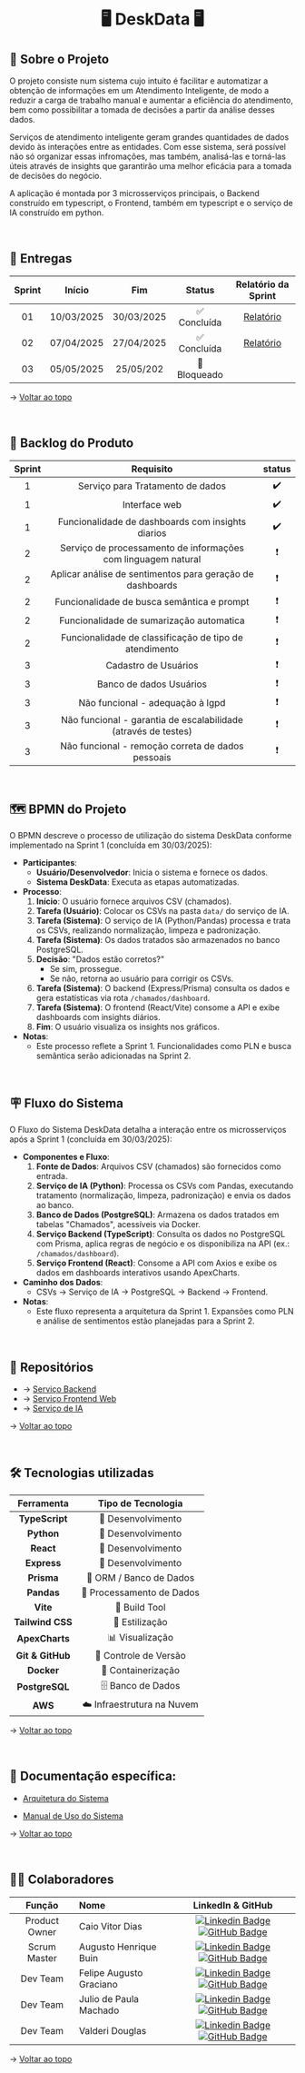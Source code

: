 <h1 id="topo" align="center"> 🖥️ DeskData 🖥️ </h1>

## 📓  Sobre o Projeto

O projeto consiste num sistema cujo intuito é facilitar e automatizar a obtenção de informações em um Atendimento Inteligente, de modo a reduzir a carga de trabalho manual e aumentar a eficiência do atendimento, bem como possibilitar a tomada de decisões a partir da análise desses dados.

Serviços de atendimento inteligente geram grandes quantidades de dados devido às interações entre as entidades. Com esse sistema, será possível não só organizar essas infromações, mas também, analisá-las e torná-las úteis através de insights que garantirão uma melhor eficácia para a tomada de decisões do negócio.

A aplicação é montada por 3 microsserviços principais, o Backend construído em typescript, o Frontend, também em typescript e o serviço de IA construído em python.

<span id="entregas">
<br>
  
## 🔨 Entregas

| Sprint |   Início   |    Fim     |   Status    |                                  Relatório da Sprint                                   |
| :----: | :--------: | :--------: | :---------: | :------------------------------------------------------------------------------------: |
|   01   | 10/03/2025 | 30/03/2025 | ✅ Concluída | [Relatório](sprints/sprint1.md) |
|   02   | 07/04/2025 | 27/04/2025 | ✅ Concluída |      [Relatório](sprints/sprint2.md)                                                                               |
|   03   | 05/05/2025 | 25/05/202  | 🚧 Bloqueado |                                                                                        |


→ [Voltar ao topo](#topo)

<br>

## 📝 Backlog do Produto

<div align="center">
  
| Sprint |                           Requisito                            | status |
| :----: | :------------------------------------------------------------: | :----: |
|   1    |                Serviço para Tratamento de dados                |   ✔️    |
|   1    |                         Interface web                          |   ✔️    |
|   1    |       Funcionalidade de dashboards com insights diarios        |   ✔️    |
|   2    | Serviço de processamento de informações com linguagem natural  |   ❗    |
|   2    |   Aplicar análise de sentimentos para geração de dashboards    |   ❗    |
|   2    |           Funcionalidade de busca semântica e prompt           |   ❗    |
|   2    |            Funcionalidade de sumarização automatica            |   ❗    |
|   2    |     Funcionalidade de classificação de tipo de atendimento     |   ❗    |
|   3    |                      Cadastro de Usuários                      |   ❗    |
|   3    |                    Banco de dados Usuários                     |   ❗    |
|   3    |                Não funcional - adequação à lgpd                |   ❗    |
|   3    | Não funcional - garantia de escalabilidade (através de testes) |   ❗    |
|   3    |       Não funcional - remoção correta de dados pessoais        |   ❗    |

</div>

<br>

## 🗺️ BPMN do Projeto

O BPMN descreve o processo de utilização do sistema DeskData conforme implementado na Sprint 1 (concluída em 30/03/2025):

- **Participantes**:
  - **Usuário/Desenvolvedor**: Inicia o sistema e fornece os dados.
  - **Sistema DeskData**: Executa as etapas automatizadas.
- **Processo**:
  1. **Início**: O usuário fornece arquivos CSV (chamados).
  2. **Tarefa (Usuário)**: Colocar os CSVs na pasta `data/` do serviço de IA.
  3. **Tarefa (Sistema)**: O serviço de IA (Python/Pandas) processa e trata os CSVs, realizando normalização, limpeza e padronização.
  4. **Tarefa (Sistema)**: Os dados tratados são armazenados no banco PostgreSQL.
  5. **Decisão**: "Dados estão corretos?" 
     - Se sim, prossegue.
     - Se não, retorna ao usuário para corrigir os CSVs.
  6. **Tarefa (Sistema)**: O backend (Express/Prisma) consulta os dados e gera estatísticas via rota `/chamados/dashboard`.
  7. **Tarefa (Sistema)**: O frontend (React/Vite) consome a API e exibe dashboards com insights diários.
  8. **Fim**: O usuário visualiza os insights nos gráficos.
- **Notas**: 
  - Este processo reflete a Sprint 1. Funcionalidades como PLN e busca semântica serão adicionadas na Sprint 2.

<br>

## 🪧 Fluxo do Sistema

O Fluxo do Sistema DeskData detalha a interação entre os microsserviços após a Sprint 1 (concluída em 30/03/2025):

- **Componentes e Fluxo**:
  1. **Fonte de Dados**: Arquivos CSV (chamados) são fornecidos como entrada.
  2. **Serviço de IA (Python)**: Processa os CSVs com Pandas, executando tratamento (normalização, limpeza, padronização) e envia os dados ao banco.
  3. **Banco de Dados (PostgreSQL)**: Armazena os dados tratados em tabelas "Chamados", acessíveis via Docker.
  4. **Serviço Backend (TypeScript)**: Consulta os dados no PostgreSQL com Prisma, aplica regras de negócio e os disponibiliza na API (ex.: `/chamados/dashboard`).
  5. **Serviço Frontend (React)**: Consome a API com Axios e exibe os dados em dashboards interativos usando ApexCharts.
- **Caminho dos Dados**: 
  - CSVs → Serviço de IA → PostgreSQL → Backend → Frontend.
- **Notas**: 
  - Este fluxo representa a arquitetura da Sprint 1. Expansões como PLN e análise de sentimentos estão planejadas para a Sprint 2.

<br>


## 📡 Repositórios

- → [Serviço Backend](https://github.com/DeskData-Api/Backend)
- → [Serviço Frontend Web](https://github.com/DeskData-Api/Frontend-Web)
- → [Serviço de IA](https://github.com/DeskData-Api/Python-Services)

→ [Voltar ao topo](#topo)

<br>

## 🛠️ Tecnologias utilizadas


|    Ferramenta    |    Tipo de Tecnologia     |
| :--------------: | :-----------------------: |
|  **TypeScript**  |     🔨 Desenvolvimento     |
|    **Python**    |     🔨 Desenvolvimento     |
|    **React**     |     🔨 Desenvolvimento     |
|   **Express**    |     🔨 Desenvolvimento     |
|    **Prisma**    |  🔧 ORM / Banco de Dados   |
|    **Pandas**    | 🔧 Processamento de Dados  |
|     **Vite**     |       🔧 Build Tool        |
| **Tailwind CSS** |       🎨 Estilização       |
|  **ApexCharts**  |      📊 Visualização       |
| **Git & GitHub** |   🔧 Controle de Versão    |
|    **Docker**    |     🐳 Containerização     |
|  **PostgreSQL**  |     🗄️ Banco de Dados      |
|     **AWS**      | ☁️ Infraestrutura na Nuvem |



→ [Voltar ao topo](#topo)

<br>

## 📑 Documentação específica:

 - [Arquitetura do Sistema](docs/Arquitetura%20do%20Sistema.md)

 - [Manual de Uso do Sistema](docs/Manual%20do%20Sistema.md)

→ [Voltar ao topo](#topo)
<br>
<span id="equipe">

<br>

## 🧑‍💻 Colaboradores

|    Função     | Nome                    |                                                                                                                                                   LinkedIn & GitHub                                                                                                                                                    |
| :-----------: | :---------------------- | :--------------------------------------------------------------------------------------------------------------------------------------------------------------------------------------------------------------------------------------------------------------------------------------------------------------------: |
| Product Owner | Caio Vitor Dias         |       [![Linkedin Badge](https://img.shields.io/badge/Linkedin-blue?style=flat-square&logo=Linkedin&logoColor=white)](https://www.linkedin.com/in/caio-vitor-c1/) [![GitHub Badge](https://img.shields.io/badge/GitHub-111217?style=flat-square&logo=github&logoColor=white)](https://github.com/caiovitordias1)       |
| Scrum Master  | Augusto Henrique Buin   |         [![Linkedin Badge](https://img.shields.io/badge/Linkedin-blue?style=flat-square&logo=Linkedin&logoColor=white)](www.linkedin.com/in/augusto-henrique-buin) [![GitHub Badge](https://img.shields.io/badge/GitHub-111217?style=flat-square&logo=github&logoColor=white)](https://github.com/AugustoBuin)         |
|   Dev Team    | Felipe Augusto Graciano | [![Linkedin Badge](https://img.shields.io/badge/Linkedin-blue?style=flat-square&logo=Linkedin&logoColor=white)](https://www.linkedin.com/in/felipe-augusto-graciano-2b796026a/) [![GitHub Badge](https://img.shields.io/badge/GitHub-111217?style=flat-square&logo=github&logoColor=white)](https://github.com/Yetgvg) |
|   Dev Team    | Julio de Paula Machado  |    [![Linkedin Badge](https://img.shields.io/badge/Linkedin-blue?style=flat-square&logo=Linkedin&logoColor=white)](https://www.linkedin.com/in/júlio-machado-7a07a4250) [![GitHub Badge](https://img.shields.io/badge/GitHub-111217?style=flat-square&logo=github&logoColor=white)](https://github.com/JulioPm142)     |
|   Dev Team    | Valderi Douglas         |       [![Linkedin Badge](https://img.shields.io/badge/Linkedin-blue?style=flat-square&logo=Linkedin&logoColor=white)](https://br.linkedin.com/in/valderidouglas) [![GitHub Badge](https://img.shields.io/badge/GitHub-111217?style=flat-square&logo=github&logoColor=white)](https://github.com/ValderiDouglas)        |


→ [Voltar ao topo](#topo)
